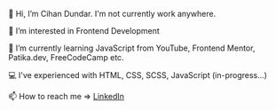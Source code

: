 👋 Hi, I’m Cihan Dundar. I'm not currently work anywhere.

👀 I’m interested in Frontend Development

🌱 I’m currently learning JavaScript from YouTube, Frontend Mentor, Patika.dev, FreeCodeCamp etc.

💻 I've experienced with HTML, CSS, SCSS,  JavaScript (in-progress...)

📫 How to reach me => [LinkedIn](https://www.linkedin.com/in/cihandundar)
